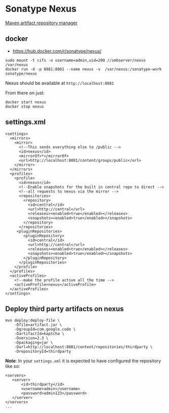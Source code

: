 # Sonatype Nexus
[Maven artifact repository manager](http://www.sonatype.com/nexus/solution-overview/nexus-repository)

## docker
* https://hub.docker.com/r/sonatype/nexus/
```
sudo mount -t cifs -o username=admin,uid=200 //smbserver/nexus /var/nexus
docker run -d -p 8081:8081 --name nexus -v  /var/nexus:/sonatype-work sonatype/nexus
```
Nexus should be available at `http://localhost:8081`

From there on just:
```
docker start nexus
docker stop nexus
```

## settings.xml
```
<settings>
  <mirrors>
    <mirror>
      <!--This sends everything else to /public -->
      <id>nexus</id>
      <mirrorOf>*</mirrorOf>
      <url>http://localhost:8081/content/groups/public</url>
    </mirror>
  </mirrors>
  <profiles>
    <profile>
      <id>nexus</id>
      <!--Enable snapshots for the built in central repo to direct -->
      <!--all requests to nexus via the mirror -->
      <repositories>
        <repository>
          <id>central</id>
          <url>http://central</url>
          <releases><enabled>true</enabled></releases>
          <snapshots><enabled>true</enabled></snapshots>
        </repository>
      </repositories>
     <pluginRepositories>
        <pluginRepository>
          <id>central</id>
          <url>http://central</url>
          <releases><enabled>true</enabled></releases>
          <snapshots><enabled>true</enabled></snapshots>
        </pluginRepository>
      </pluginRepositories>
    </profile>
  </profiles>
  <activeProfiles>
    <!--make the profile active all the time -->
    <activeProfile>nexus</activeProfile>
  </activeProfiles>
</settings>
```

## Deploy third party artifacts on nexus
```
mvn deploy:deploy-file \
    -Dfile=artifact.jar \
    -DgroupId=com.google.code \
    -DartifactId=kaptcha \
    -Dversion=2.3 \
    -Dpackaging=jar \
    -Durl=http://localhost:8081/content/repositories/thirdparty \
    -DrepositoryId=thirdparty
```
**Note**: In your ``settings.xml`` it is expected to have configured the repository like so:
 ```
<servers>
    <server>
        <id>thirdparty</id>
        <username>admin</username>
        <password>admin123</password>
    </server>
</servers>
 ...

